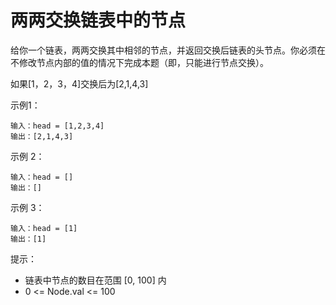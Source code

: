 # 两两交换链表中的节点

给你一个链表，两两交换其中相邻的节点，并返回交换后链表的头节点。你必须在不修改节点内部的值的情况下完成本题（即，只能进行节点交换）。

如果[1，2，3，4]交换后为[2,1,4,3]

示例1：
```
输入：head = [1,2,3,4]
输出：[2,1,4,3]
```
示例 2：
```
输入：head = []
输出：[]
```
示例 3：
```
输入：head = [1]
输出：[1]
```

提示：
- 链表中节点的数目在范围 [0, 100] 内
- 0 <= Node.val <= 100